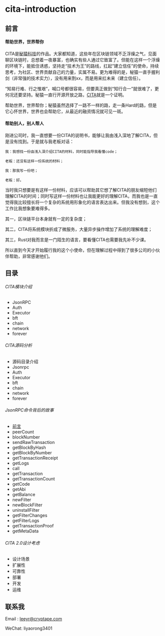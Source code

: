 # cita-introduction

## 前言
#### 帮助世界，世界帮你
 CITA是[秘猿科技](https://www.cryptape.com/#/)的作品。大家都知道，这些年在区块链领域不乏浮燥之气，见面聊区块链时，总想着一夜暴富，也确实有些人通过它致富了。但能在这样一个浮燥的环境下，能抵住诱惑，坚持走“技术为王”的路线，扛起”建立信任”的使命，持续思考，为社区、世界贡献自己的力量，实属不易。更为难得的是，秘猿一直手握利剑（非常强的技术实力），没有用来割xx，而是用来扛未来（建立信任）。

 “知易行难、行之惟艰”，喊口号都很容易，但要真正做到“知行合一”就很难了，更何况还要坚持。秘猿一直行开源开放之路，[CITA](https://github.com/cryptape/cita)就是一个证明。

 帮助世界，世界帮你；秘猿虽然选择了一路不一样的路，走一条Hard的路，但是它心怀世界，世界也会帮助它，从最近的融资情况就可见一斑。

#### 帮助别人，别人帮人
刚进公司时，我一直想要一份CITA的说明书，能够让我由浅入深地了解CITA，但是没有找到。于是就与我老板对话：

```
我：我想找一份由浅入深介绍CITA的材料，同时能指导我看懂code；

老板：还没有这样一份系统的材料；

我：那我写一份吧；

老板：好。
```
当时我只想要是有这样一份材料，应该可以帮助其它想了解CITA的朋友缩短他们理解CITA的时间；同时写这样一份材料也让我能更好的理解CITA，而我也是一直觉得我比较擅长将一个复杂的系统用形象化的语言表达出来。但我没有想到，这个工作比我想象要难得多。

其一，区块链平台本身就有一定的复杂度；

其二，CITA将系统模块折成了微服务，大量异步操作增加了系统的理解难度；

其三，Rust对我而言是一门陌生的语言，要看懂CITA也需要我先补不少课。

所以直到今天才开始履行我的这个小使命，但在理解过程中得到了很多公司的小伙伴帮助，非常感谢他们。

## 目录

###### CITA模块介绍
 - JsonRPC
 - Auth
 - Executor
 - bft
 - chain
 - network
 - forever


###### CITA源码分析
 - 源码目录介绍
 - Jsonrpc
 - Auth
 - Executor
 - bft
 - chain
 - network
 - forever

###### JsonRPC命令背后的故事
 - [前言](JsonRPC-back-story/preface.md)
 - peerCount
 - blockNumber
 - sendRawTransaction
 - getBlockByHash
 - getBlockByNumber
 - getTransactionReceipt
 - getLogs
 - call
 - getTransaction
 - getTransactionCount
 - getCode
 - getAbi
 - getBalance
 - newFilter
 - newBlockFilter
 - uninstallFilter
 - getFilterChanges
 - getFilterLogs
 - getTransactionProof
 - getMetaData

###### CITA 2.0设计考虑
 - 设计场景
 - 扩展性
 - 可靠性
 - 部署
 - 开发
 - 运维

## 联系我
Email : leeyr@cryptape.com

WeChat: liyaorong3401
